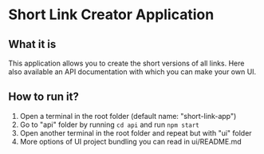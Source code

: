 # Short Link Creator Application

## What it is

This application allows you to create the short versions of all links. Here also available an API documentation with which you can make your own UI.
## How to run it?

1. Open a terminal in the root folder (default name: "short-link-app")
2. Go to "api" folder by running `cd api` and run `npm start`
3. Open another terminal in the root folder and repeat but with "ui" folder
4. More options of UI project bundling you can read in ui/README.md